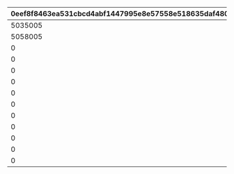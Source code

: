 |0eef8f8463ea531cbcd4abf1447995e8e57558e518635daf4804ab5d272d9a95|c418560deb1c7117af72c968bf91fe158b2431d4c90ad44e21aba8efadcd7a1d|e5c24fc4ca908988c924dbaeaefa267b51db48ba52c52ca837330605e3995acc|ac4eed5507f4d3baf6fb2f247db69ffc46f4fc73e7d6c48b89cdefcc8a665f9d|6b2fea5acae38079c3c5cbc0bc56eb66810ecd1169ea885d6b90d1ee7a7be50b|e4044ab30ebde7f84b814602ff68c1157987ab942b803c2b653150d3fc2d8922|
| --- | --- | --- | --- | --- | --- |
|5035005|0|5035004|10036|0|0|
|5058005|0|5058004|10059|0|0|
|0|10062115|0|10063|1006201|10062|
|0|10084115|0|10085|1008401|10084|
|0|10086115|0|10087|1008601|10086|
|0|10110115|0|10111|1011001|10110|
|0|10112115|0|10113|1011201|10112|
|0|10136110|0|10137|1013601|10136|
|0|10138115|0|10139|1013801|10138|
|0|10164110|0|10165|1016401|10164|
|0|20033115|0|20034|2003301|20033|
|0|20046115|0|20047|2004601|20046|
|0|20059115|0|20060|2005901|20059|